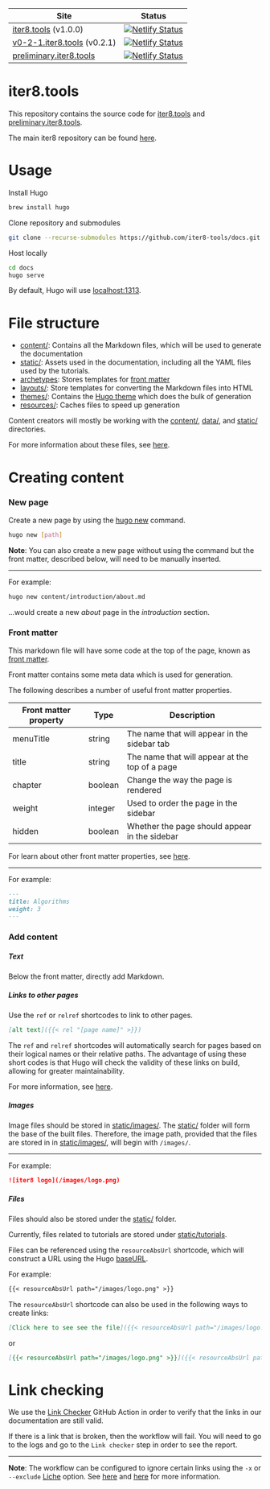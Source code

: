 | Site | Status
|------|-------
| [iter8.tools](https://iter8.tools) (v1.0.0) | [![Netlify Status](https://api.netlify.com/api/v1/badges/3351aece-eb1e-4078-aab5-da6108a53ba7/deploy-status)](https://app.netlify.com/sites/iter8-v1-0-0/deploys)
| [v0-2-1.iter8.tools](https://v0-2-1.iter8.tools) (v0.2.1) | [![Netlify Status](https://api.netlify.com/api/v1/badges/c2832f30-9130-4c9b-8183-c110c890426e/deploy-status)](https://app.netlify.com/sites/iter8-v0-2-1/deploys)
| [preliminary.iter8.tools](https://preliminary.iter8.tools) | [![Netlify Status](https://api.netlify.com/api/v1/badges/b800a77c-9df7-49f0-9f55-010a0dbcdc70/deploy-status)](https://app.netlify.com/sites/preliminary-iter8-tools/deploys)

# iter8.tools

This repository contains the source code for [iter8.tools](https://iter8.tools) and
[preliminary.iter8.tools](https://preliminary.iter8.tools).

The main iter8 repository can be found [here](https://github.com/iter8-tools/iter8).

# Usage

Install Hugo

```bash
brew install hugo
```

Clone repository and submodules

```bash
git clone --recurse-submodules https://github.com/iter8-tools/docs.git
```

Host locally

```bash
cd docs
hugo serve
```

By default, Hugo will use [localhost:1313](localhost:1313).

# File structure

* [content/](content/): Contains all the Markdown files, which will be used to generate the documentation
* [static/](static/): Assets used in the documentation, including all the YAML files used by the tutorials.
* [archetypes](archetypes): Stores templates for [front matter](https://gohugo.io/content-management/front-matter/)
* [layouts/](layouts): Store templates for converting the Markdown files into HTML
* [themes/](themes): Contains the [Hugo theme](https://themes.gohugo.io/) which does the bulk of generation
* [resources/](resources): Caches files to speed up generation

Content creators will mostly be working with the [content/](content/), [data/](data/), and [static/](static/) directories.

For more information about these files, see [here](https://gohugo.io/getting-started/directory-structure/).

# Creating content

### New page

Create a new page by using the [hugo new](https://gohugo.io/commands/hugo_new/) command.

```bash
hugo new [path]
```

**Note**: You can also create a new page without using the command but the front matter, described below, will need to be manually inserted.

***

For example:

```bash
hugo new content/introduction/about.md
```

...would create a new _about_ page in the _introduction_ section.

### Front matter

This markdown file will have some code at the top of the page, known as [front matter](https://gohugo.io/content-management/front-matter/).

Front matter contains some meta data which is used for generation.

The following describes a number of useful front matter properties.

| Front matter property | Type | Description
|-----------------------|------|------------
| menuTitle | string | The name that will appear in the sidebar tab
| title | string | The name that will appear at the top of a page
| chapter | boolean | Change the way the page is rendered
| weight | integer | Used to order the page in the sidebar
| hidden | boolean | Whether the page should appear in the sidebar

For learn about other front matter properties, see [here](https://themes.gohugo.io//theme/hugo-theme-learn/en/cont/pages/#front-matter-configuration).

***

For example:

```md
---
title: Algorithms
weight: 3
---
```

### Add content

##### Text

Below the front matter, directly add Markdown.

##### Links to other pages

Use the `ref` or `relref` shortcodes to link to other pages.

```md
[alt text]({{< rel "[page name]" >}})
```

The `ref` and `relref` shortcodes will automatically search for pages based on their logical names or their relative paths. The advantage of using these short codes is that Hugo will check the validity of these links on build, allowing for greater maintainability.

For more information, see [here](https://gohugo.io/content-management/shortcodes/#ref-and-relref).
                                               
##### Images

Image files should be stored in [static/images/](static/images/). The [static/](static/) folder will form the base of the built files. Therefore, the image path, provided that the files are stored in in [static/images/](static/images/), will begin with `/images/`.

***

For example:

```md
![iter8 logo](/images/logo.png)
```

##### Files

Files should also be stored under the [static/](static/) folder.

Currently, files related to tutorials are stored under [static/tutorials](static/tutorials).

Files can be referenced using the `resourceAbsUrl` shortcode, which will construct a URL using the Hugo [baseURL](https://gohugo.io/getting-started/configuration/#all-configuration-settings).

For example:

```md
{{< resourceAbsUrl path="/images/logo.png" >}}
```

The `resourceAbsUrl` shortcode can also be used in the following ways to create links:

```md
[Click here to see see the file]({{< resourceAbsUrl path="/images/logo.png" >}})
```

or

```md
[{{< resourceAbsUrl path="/images/logo.png" >}}]({{< resourceAbsUrl path="/images/logo.png" >}})
```

# Link checking

We use the [Link Checker](https://github.com/marketplace/actions/link-checker) GitHub Action in order to verify that the links in our documentation are still valid.

If there is a link that is broken, then the workflow will fail. You will need to go to the logs and go to the `Link checker` step in order to see the report.

***

**Note**: The workflow can be configured to ignore certain links using the `-x` or `--exclude` [Liche](https://github.com/raviqqe/liche) option. See [here](https://github.com/marketplace/actions/link-checker#usage) and [here](https://github.com/raviqqe/liche#usage) for more information.